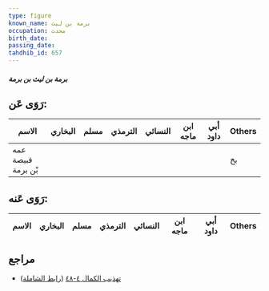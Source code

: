 ```yaml
---
type: figure
known_name: برمة بن ليث
occupation: محدث
birth_date:
passing_date:
tahdhib_id: 657
---
```

##### برمة بن ليث بن برمة

## رَوَى عَن:
| الاسم              | البخاري | مسلم | الترمذي | النسائي | ابن ماجه | أبي داود | Others |
| ------------------ | ------- | ---- | ------- | ------- | -------- | -------- | ------ |
| عمه قبيصة بْن برمة |         |      |         |         |          |          | بخ     |
## رَوَى عَنه:
| الاسم | البخاري | مسلم | الترمذي | النسائي | ابن ماجه | أبي داود | Others |
| ----- | ------- | ---- | ------- | ------- | -------- | -------- | ------ |
## مراجع
- [تهذيب الكمال ٤-٤٨](obsidian://open?vault=Tahdhib-al-Kamal&file=Figures/٦٥٧-برمة%20بن%20ليث%20بن%20برمة) ([رابط الشاملة](https://shamela.ws/book/3722/1562))
